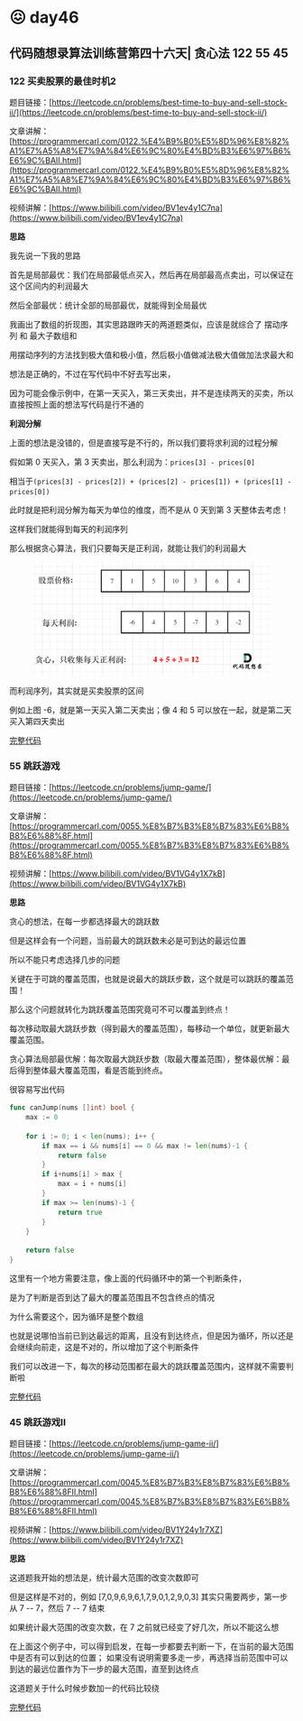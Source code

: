 # 😖 day46

## 代码随想录算法训练营第四十六天| 贪心法 122 55 45

### 122 买卖股票的最佳时机2

题目链接：[https://leetcode.cn/problems/best-time-to-buy-and-sell-stock-ii/](https://leetcode.cn/problems/best-time-to-buy-and-sell-stock-ii/)

文章讲解：[https://programmercarl.com/0122.%E4%B9%B0%E5%8D%96%E8%82%A1%E7%A5%A8%E7%9A%84%E6%9C%80%E4%BD%B3%E6%97%B6%E6%9C%BAII.html](https://programmercarl.com/0122.%E4%B9%B0%E5%8D%96%E8%82%A1%E7%A5%A8%E7%9A%84%E6%9C%80%E4%BD%B3%E6%97%B6%E6%9C%BAII.html)

视频讲解：[https://www.bilibili.com/video/BV1ev4y1C7na](https://www.bilibili.com/video/BV1ev4y1C7na)

**思路**

我先说一下我的思路

首先是局部最优：我们在局部最低点买入，然后再在局部最高点卖出，可以保证在这个区间内的利润最大

然后全部最优：统计全部的局部最优，就能得到全局最优

我画出了数组的折现图，其实思路跟昨天的两道题类似，应该是就综合了 摆动序列 和 最大子数组和

用摆动序列的方法找到极大值和极小值，然后极小值做减法极大值做加法求最大和

想法是正确的，不过在写代码中不好去写出来，

因为可能会像示例中，在第一天买入，第三天卖出，并不是连续两天的买卖，所以直接按照上面的想法写代码是行不通的

**利润分解**

上面的想法是没错的，但是直接写是不行的，所以我们要将求利润的过程分解

假如第 0 天买入，第 3 天卖出，那么利润为：`prices[3] - prices[0]`

相当于`(prices[3] - prices[2]) + (prices[2] - prices[1]) + (prices[1] - prices[0])`

此时就是把利润分解为每天为单位的维度，而不是从 0 天到第 3 天整体去考虑！

这样我们就能得到每天的利润序列

那么根据贪心算法，我们只要每天是正利润，就能让我们的利润最大

<div align="left">

<figure><img src="../.gitbook/assets/day46-1.png" alt=""><figcaption></figcaption></figure>

</div>

而利润序列，其实就是买卖股票的区间

例如上图 -6，就是第一天买入第二天卖出；像 4 和 5 可以放在一起，就是第二天买入第四天卖出

[完整代码](https://github.com/hd2yao/leetcode/tree/master/training/day46/0122\_best\_time\_to\_buy\_and\_sell\_stock\_ii.go)

### 55 跳跃游戏

题目链接：[https://leetcode.cn/problems/jump-game/](https://leetcode.cn/problems/jump-game/)

文章讲解：[https://programmercarl.com/0055.%E8%B7%B3%E8%B7%83%E6%B8%B8%E6%88%8F.html](https://programmercarl.com/0055.%E8%B7%B3%E8%B7%83%E6%B8%B8%E6%88%8F.html)

视频讲解：[https://www.bilibili.com/video/BV1VG4y1X7kB](https://www.bilibili.com/video/BV1VG4y1X7kB)

**思路**

贪心的想法，在每一步都选择最大的跳跃数

但是这样会有一个问题，当前最大的跳跃数未必是可到达的最远位置

所以不能只考虑选择几步的问题

关键在于可跳的覆盖范围，也就是说最大的跳跃步数，这个就是可以跳跃的覆盖范围！

那么这个问题就转化为跳跃覆盖范围究竟可不可以覆盖到终点！

每次移动取最大跳跃步数（得到最大的覆盖范围），每移动一个单位，就更新最大覆盖范围。

贪心算法局部最优解：每次取最大跳跃步数（取最大覆盖范围），整体最优解：最后得到整体最大覆盖范围，看是否能到终点。

很容易写出代码

```go
func canJump(nums []int) bool {
	max := 0

	for i := 0; i < len(nums); i++ {
		if max == i && nums[i] == 0 && max != len(nums)-1 {
			return false
		}
		if i+nums[i] > max {
			max = i + nums[i]
		}
		if max >= len(nums)-1 {
			return true
		}
	}

	return false
}
```

这里有一个地方需要注意，像上面的代码循环中的第一个判断条件，

是为了判断是否到达了最大的覆盖范围且不包含终点的情况

为什么需要这个，因为循环是整个数组

也就是说哪怕当前已到达最远的距离，且没有到达终点，但是因为循环，所以还是会继续向前走，这是不对的，所以增加了这个判断条件

我们可以改进一下，每次的移动范围都在最大的跳跃覆盖范围内，这样就不需要判断啦

[完整代码](https://github.com/hd2yao/leetcode/tree/master/training/day46/0055\_jump\_game.go)

### 45 跳跃游戏II

题目链接：[https://leetcode.cn/problems/jump-game-ii/](https://leetcode.cn/problems/jump-game-ii/)

文章讲解：[https://programmercarl.com/0045.%E8%B7%B3%E8%B7%83%E6%B8%B8%E6%88%8FII.html](https://programmercarl.com/0045.%E8%B7%B3%E8%B7%83%E6%B8%B8%E6%88%8FII.html)

视频讲解：[https://www.bilibili.com/video/BV1Y24y1r7XZ](https://www.bilibili.com/video/BV1Y24y1r7XZ)

**思路**

这道题我开始的想法是，统计最大范围的改变次数即可

但是这样是不对的，例如 \[7,0,9,6,9,6,1,7,9,0,1,2,9,0,3] 其实只需要两步，第一步从 7 -- 7，然后 7 -- 7 结束

如果统计最大范围的改变次数，在 7 之前就已经变了好几次，所以不能这么想

在上面这个例子中，可以得到启发，在每一步都要去判断一下，在当前的最大范围中是否有可以到达的位置； 如果没有说明需要多走一步，再选择当前范围中可以到达的最远位置作为下一步的最大范围，直至到达终点

这道题关于什么时候步数加一的代码比较绕

[完整代码](https://github.com/hd2yao/leetcode/tree/master/training/day46/0045\_jump\_game\_ii.go)
